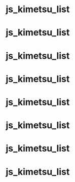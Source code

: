# js_kimetsu_list
# js_kimetsu_list
# js_kimetsu_list
# js_kimetsu_list
# js_kimetsu_list
# js_kimetsu_list
# js_kimetsu_list
# js_kimetsu_list
